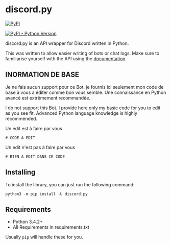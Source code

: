 # discord.py

[![PyPI](https://img.shields.io/pypi/v/discord.py.svg)](https://pypi.python.org/pypi/discord.py/)

[![PyPI - Python Version](https://img.shields.io/pypi/pyversions/Django.svg)](https://pypi.python.org/pypi/discord.py/)

discord.py is an API wrapper for Discord written in Python.

This was written to allow easier writing of bots or chat logs. Make sure to familiarise yourself with the API using the [documentation][doc].

[doc]: http://discordpy.rtfd.org/en/latest
## INORMATION DE BASE
Je ne fais aucun support pour ce Bot. je fournis ici seulement mon code de base à vous à éditer comme bon vous semble. 
Une connaissance en Python avancé est extrêmement recommandée.

I do not support this Bot. I provide here only my basic code for you to edit as you see fit.
Advanced Python language knowledge is highly recommended.

Un edit est à faire par vous
```
# CODE A EDIT
```

Un edit n'est pas à faire par vous
```
# RIEN A EDIT DANS CE CODE
```

## Installing

To install the library, you can just run the following command:

```
python3 -m pip install -U discord.py
```

## Requirements

- Python 3.4.2+
- All Requirements in requirements.txt

Usually `pip` will handle these for you.
